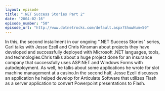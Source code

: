 ```yaml
---
layout: episode
title: ".NET Success Stories Part 2"
date: "2004-02-16"
episode_number: "50"
episode_url: "http://www.dotnetrocks.com/default.aspx?ShowNum=50"
---
```


In this, the second installment in our ongoing ".NET Success Stories" series, Carl talks with Jesse Ezell and Chris Kinsman about projects they have developed and successfully deployed with Microsoft .NET languages, tools, and technologies.Chris talks about a huge project done for an insurance company that successfully uses ASP.NET and Windows Forms with autodeployment. As well, he talks about some applications he wrote for slot machine management at a casino.In the second half, Jesse Ezell discusses an application he helped develop for Articulate Software that utilizes Flash as a server application to convert Powerpoint presentations to Flash.
